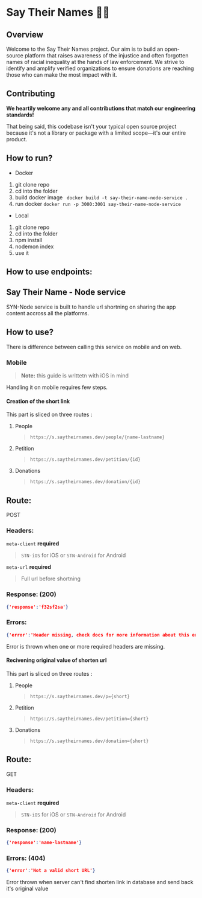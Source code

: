 # Say Their Names ✊🏿

## Overview

Welcome to the Say Their Names project. Our aim is to build an open-source platform that raises awareness of the injustice and often forgotten names of racial inequality at the hands of law enforcement. We strive to identify and amplify verified organizations to ensure donations are reaching those who can make the most impact with it.

## Contributing

**We heartily welcome any and all contributions that match our engineering standards!**

That being said, this codebase isn't your typical open source project because it's not a library or package with a limited scope—it's our entire product.

## How to run?
- Docker 
1. git clone repo 
2. cd into the folder
3. build docker image ``` docker build -t say-their-name-node-service .```
4. run docker ``` docker run -p 3000:3001 say-their-name-node-service ```

- Local
1. git clone repo 
2. cd into the folder
3. npm install
4. nodemon index
5. use it

## How to use endpoints: 

## Say Their Name - Node service 

SYN-Node service is built to handle url shortning on sharing the app content accross all the platforms. 

## How to use?

There is difference between calling this service on mobile and on web.

### Mobile 
>**Note:** this guide is writtetn with iOS in mind

Handling it on mobile requires few steps. 

#### Creation of the short link
This part is sliced on three routes :

1. People 
	>```https://s.saytheirnames.dev/people/{name-lastname}```

2. Petition
	>```https://s.saytheirnames.dev/petition/{id}```

3. Donations
	>```https://s.saytheirnames.dev/donation/{id}```

## Route:

POST
### Headers:

```meta-client``` **required** 
> ```STN-iOS``` for iOS or ```STN-Android``` for Android

```meta-url``` **required**
> Full url before shortning

### Response: (200)
```json
{'response':'f32sf2sa'} 
```

### Errors:
```json
{'error':'Header missing, check docs for more information about this error.'} 
```
Error is thrown when one or more required headers are missing.

#### Recivening original value of shorten url
This part is sliced on three routes :

1. People 
	>```https://s.saytheirnames.dev/p={short}```

2. Petition
	>```https://s.saytheirnames.dev/petition={short}```

3. Donations
	>```https://s.saytheirnames.dev/donation={short}```

## Route:

GET
### Headers:

```meta-client``` **required** 
> ```STN-iOS``` for iOS or ```STN-Android``` for Android


### Response: (200)
```json
{'response':'name-lastname'} 
```

### Errors: (404)
```json
{'error':'Not a valid short URL'} 
```
Error thrown when server can't find shorten link in database and send back it's original value


